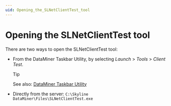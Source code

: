 ```yaml
---
uid: Opening_the_SLNetClientTest_tool
---
```


# Opening the SLNetClientTest tool

There are two ways to open the SLNetClientTest tool:

- From the DataMiner Taskbar Utility, by selecting *Launch* > *Tools* > *Client Test*.

    > [!TIP]
    > See also:
    > [DataMiner Taskbar Utility](xref:DataMiner_Taskbar_Utility)

- Directly from the server: `C:\Skyline DataMiner\Files\SLNetClientTest.exe`

